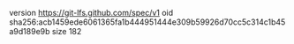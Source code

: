version https://git-lfs.github.com/spec/v1
oid sha256:acb1459ede6061365fa1b444951444e309b59926d70cc5c314c1b45a9d189e9b
size 182

